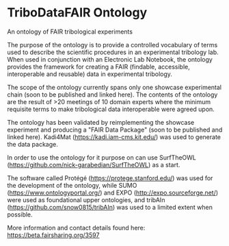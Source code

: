 # TriboDataFAIR Ontology
 An ontology of FAIR tribological experiments

The purpose of the ontology is to provide a controlled vocabulary of terms used to describe the scientific procedures in an experimental tribology lab. When used in conjunction with an Electronic Lab Notebook, the ontology provides the framework for creating a FAIR (findable, accessible, interoperable and reusable) data in experimental tribology. 

The scope of the ontology currently spans only one showcase experimental chain (soon to be published and linked here). The contents of the ontology are the result of >20 meetings of 10 domain experts where the minimum requisite terms to make tribological data interoperable were agreed upon. 

The ontology has been validated by reimplementing the showcase experiment and producing a "FAIR Data Package" (soon to be published and linked here). Kadi4Mat (https://kadi.iam-cms.kit.edu/) was used to generate the data package.

In order to use the ontology for it purpose on can use SurfTheOWL (https://github.com/nick-garabedian/SurfTheOWL) as a start.

The software called Protégé (https://protege.stanford.edu/) was used for the development of the ontology, while SUMO (https://www.ontologyportal.org/) and EXPO (http://expo.sourceforge.net/) were used as foundational upper ontologies, and tribAIn (https://github.com/snow0815/tribAIn) was used to a limited extent when possible.

More information and contact details found here: https://beta.fairsharing.org/3597
